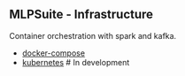 ## MLPSuite - Infrastructure
Container orchestration with spark and kafka.

- [docker-compose](docker-compose)
- [kubernetes]() # In development
